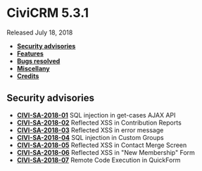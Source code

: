 # CiviCRM 5.3.1

Released July 18, 2018

- **[Security advisories](#security)**
- **[Features](#features)**
- **[Bugs resolved](#bugs)**
- **[Miscellany](#misc)**
- **[Credits](#credits)**

## <a name="security"></a>Security advisories

- **[CIVI-SA-2018-01](https://civicrm.org/advisory/civi-sa-2018-01-sql-injection-in-get-cases-ajax-api)** SQL injection in get-cases AJAX API
- **[CIVI-SA-2018-02](https://civicrm.org/advisory/civi-sa-2018-02-reflected-xss-in-contribution-reports)** Reflected XSS in Contribution Reports
- **[CIVI-SA-2018-03](https://civicrm.org/advisory/civi-sa-2018-03-reflected-xss-in-error-message)** Reflected XSS in error message
- **[CIVI-SA-2018-04](https://civicrm.org/advisory/civi-sa-2018-04-sql-injection-in-custom-groups)** SQL injection in Custom Groups
- **[CIVI-SA-2018-05](https://civicrm.org/advisory/civi-sa-2018-05-reflected-xss-in-contact-merge-screen)** Reflected XSS in Contact Merge Screen
- **[CIVI-SA-2018-06](https://civicrm.org/advisory/civi-sa-2018-06-reflected-xss-in-context-parameter)** Reflected XSS in "New Membership" Form
- **[CIVI-SA-2018-07](https://civicrm.org/advisory/civi-sa-2018-07-remote-code-execution-in-quickform)** Remote Code Execution in QuickForm

